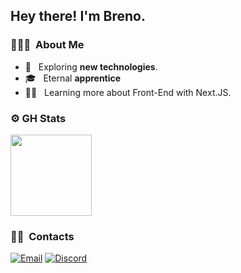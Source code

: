<h2> Hey there! I'm Breno.</h2>

<h3> 👨🏻‍💻 &nbsp;About Me </h3>

- 🔎 &nbsp; Exploring <b>new technologies</b>.
- 🎓 &nbsp; Eternal <b>apprentice</b>
- 👨‍💻 &nbsp; Learning more about Front-End with Next.JS.

<h3> ⚙️ GH Stats </h3>
  
<a href="https://github.com/brenortk">
  <img height="130em" src="https://github-readme-stats.vercel.app/api?username=brenortk&theme=react&show_icons=true" style"max-width: 100%;" />
</a>

<br/>

<h3> 🤝🏻 &nbsp;Contacts </h3>

<p align="center">

<a href="breno.moura1305@outlook.com"><img alt="Email" src="https://img.shields.io/badge/breno.moura1305@outlook.com-0078D4?style=for-the-badge&logo=microsoft-outlook&logoColor=white"></a>
<a href="discord.gg"> <img alt="Discord" src="https://img.shields.io/badge/Ristuki%235686-%237289DA.svg?style=for-the-badge&logo=discord&logoColor=white"></a>
  
</p>
